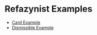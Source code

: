 # Refazynist Examples

- [Card Example](EXAMPLE_CARD.md)
- [Dismissible Example](EXAMPLE_DISSMISSIBLE.md)

